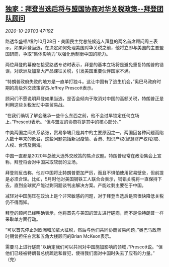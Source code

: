 <!--1603943680000-->
[独家：拜登当选后将与盟国协商对华关税政策--拜登团队顾问](https://cn.reuters.com/article/usa-election-biden-china-1029-idCNKBS27E0F1)
------

<div><i>2020-10-29T03:47:19Z</i></div><p>路透华盛顿/纽约10月28日 - 美国民主党总统候选人拜登的两名首席顾问周三表示，如果拜登当选，在决定如何处理美国对华关税之前，他将立即与美国的主要盟国研商，争取“集体影响力”以强化他制衡中国的能力。</p><p>两位拜登的幕僚在接受路透专访时表示，拜登的基本立场将是避免重复特朗普的错误，对欧洲及加拿大产品课征关税，引发美国重要伙伴国家不满。</p><p>“特朗普政府失败的地方是一直单打独斗。这让中国有了逃生机会，”奥巴马政府时期的高级外交政策官员Jeffrey Prescott表示。</p><p>顾问们不愿说明拜登如果当选，是否会倾向于取消对中国的高额关税，特朗普正是利用这些关税发动中美贸易战。</p><p>“在我们确切了解会继承一些什么东西之前，他不会过早锁定任何立场上，”Prescott表示。“但与盟友的协商将是其中的核心部分。”</p><p>中美两国之间关系紧张，贸易争端只是其中的主要原因之一，两国因各种问题而陷入数十年来的低谷，这些问题包括新冠疫情、香港、知识产权(智慧财产权)窃取、人权、台湾及南海。</p><p>中国一直都是2020年总统大选外交政策的焦点议题。特朗普经常在政治集会上宣称，拜登将会对中国采取软弱的立场。</p><p>拜登则反击称，他对中国将比特朗普更加严厉，而且不惧怕使用贸易壁垒，但前提是必须合理。比如，5月时他对美国钢铁工人联合会表示，钢铝关税将一直保持下去，直到全球就产能过剩问题谈判出解决方案。产能过剩主要在于中国。</p><p>减轻对中国施压在政治上是个非常敏感的问题，对于拜登当选后是否很快降低关税仍不得而知。</p><p>拜登的顾问已经明确表示，他将首先与美国的盟友进行磋商，而不是像特朗普一样采取单方面行动。</p><p>“可以首先停止对欧洲和加拿大征税，然后与他们共同协商贸易问题，”奥巴马政府时期曾担任白宫和五角大楼顾问的Brian McKeon表示。</p><p>需要马上进行磋商“以确定我们可以共同对中国施加影响的领域，”Prescott说。“但他们已经被特朗普总统疏远和冒犯，使得我们面对中国时失去了应有的力量。” （完）</p>
